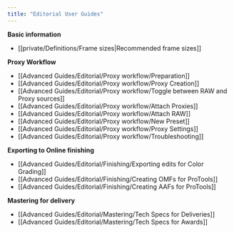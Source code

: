 ```yaml
---
title: "Editorial User Guides"
---
```

**Basic information**
- [[private/Definitions/Frame sizes|Recommended frame sizes]]

**Proxy Workflow**
- [[Advanced Guides/Editorial/Proxy workflow/Preparation]]
- [[Advanced Guides/Editorial/Proxy workflow/Proxy Creation]]
- [[Advanced Guides/Editorial/Proxy workflow/Toggle between RAW and Proxy sources]]
- [[Advanced Guides/Editorial/Proxy workflow/Attach Proxies]]
- [[Advanced Guides/Editorial/Proxy workflow/Attach RAW]]
- [[Advanced Guides/Editorial/Proxy workflow/New Preset]]
- [[Advanced Guides/Editorial/Proxy workflow/Proxy Settings]]
- [[Advanced Guides/Editorial/Proxy workflow/Troubleshooting]]

**Exporting to Online finishing**
- [[Advanced Guides/Editorial/Finishing/Exporting edits for Color Grading]]
- [[Advanced Guides/Editorial/Finishing/Creating OMFs for ProTools]]
- [[Advanced Guides/Editorial/Finishing/Creating AAFs for ProTools]]

**Mastering for delivery**
- [[Advanced Guides/Editorial/Mastering/Tech Specs for Deliveries]]
- [[Advanced Guides/Editorial/Mastering/Tech Specs for Awards]]